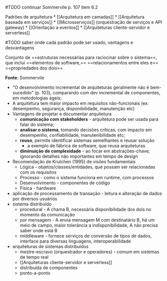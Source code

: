 #TODO continuar Sommervile p. 107 item 6.2

 Padrões de arquitetura
	* [[Arquitetura em camadas]]
	* [[Arquitetura baseada em serviços]]
	* [[Microsserviços]] (orquestração de serviços e API gateway)
	* [[Orientação a eventos]]
	* [[Arquiteturas cliente-servidor e serverless]]

#TODO saber onde cada padrão pode ser usado, vantagens e desvantagens

Conjunto de 
  ==estruturas necessárias para raciocinar sobre o sistema==, 
que inclui 
  ==elementos de software,== 
  ==relacionamentos entre eles e== 
  ==propriedades dos dois==


**Fonte**: Sommervile

* "O desenvolvimento incremental de arquiteturas geralmente não é bem-sucedido" (p. 103), comparando com dev incremental de componentes, em metodologias ágeis;
* A arquitetura tem maior impacto em requisitos não-funcionais (ex: desempenho, segurança, disponibilidade, manutenção etc)
* Vantagens de projetar e documentar arquitetura
	* **comunicação com stakeholders** - arquitetura pode ser usada para falar do sistema;
	* **analisar o sistema**, tomando decisões críticas, com impacto em desempenho, confiabilidade, manutenibilidade etc;
	* **reuso**, permite identificar sistemas semelhantes e reusar solução
		* a exemplo de fábrica de software, que reusa arquiteturas
	* **diminuição de complexidade** - ao focar em abstrações-chave, ignorando detalhes não importantes em tempo de design
* Recomendação de Krutchen (1995) de visões fundamentais
	* Lógica - objetos/classes/entidades, que possam ser relacionadas com os requisitos
	* Processo - como o sistema funciona em runtime, com processos
	* Desenvolvimento - componentes de código
	* Física - hardware
* aplicação de processamento de transação - leitura e alteração de dados por diversos usuários
* sistema distribuído
	* procedural - A chama B, necessária disponibilidade dos dois no momento da comunicação
	* por mensagem - A envia mensagem M com destinatário B, há um meio de campo, maior tolerância a indisponibilidade, A não precisa saber onde está B
	* middleware - fornece serviços de conversão de tipos de dados, interface para diversas linguagens, interoperabilidade
* arquiteturas de sistemas distribuídos
	* mestre-escravo (orquestrador e operadores) - comum em sistemas de tempo real
	* [[Arquiteturas cliente-servidor e serverless]]
	* distribuída de componentes
	* ponto-a-ponto